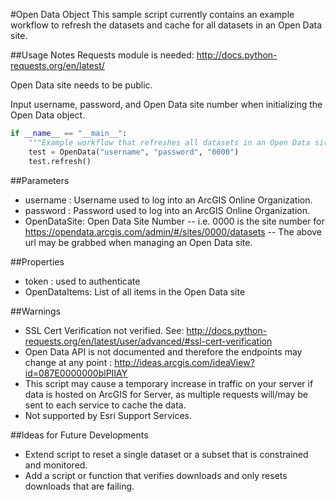 #Open Data Object
This sample script currently contains an example workflow to refresh the datasets and cache for all datasets in an Open Data site.

##Usage Notes
Requests module is needed: http://docs.python-requests.org/en/latest/

Open Data site needs to be public.

Input username, password, and Open Data site number when initializing the Open Data object.

```python
if __name__ == "__main__":
    """Example workflow that refreshes all datasets in an Open Data site."""
    test = OpenData("username", "password", "0000")
    test.refresh()
```

##Parameters
- username : Username used to log into an ArcGIS Online Organization.
- password : Password used to log into an ArcGIS Online Organization.
- OpenDataSite: Open Data Site Number
-- i.e. 0000 is the site number for https://opendata.arcgis.com/admin/#/sites/0000/datasets
-- The above url may be grabbed when managing an Open Data site.

##Properties
- token : used to authenticate
- OpenDataItems: List of all items in the Open Data site

##Warnings
- SSL Cert Verification not verified. See: http://docs.python-requests.org/en/latest/user/advanced/#ssl-cert-verification
- Open Data API is not documented and therefore the endpoints may change at any point : http://ideas.arcgis.com/ideaView?id=087E0000000blPIIAY
- This script may cause a temporary increase in traffic on your server if data is hosted on ArcGIS for Server, as multiple requests will/may be sent to each service to cache the data.
- Not supported by Esri Support Services.

##Ideas for Future Developments
- Extend script to reset a single dataset or a subset that is constrained and monitored.
- Add a script or function that verifies downloads and only resets downloads that are failing.